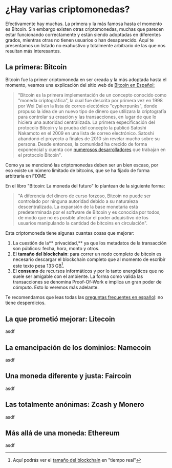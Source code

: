 # ¿Hay varias criptomonedas?

Efectivamente hay muchas. La primera y la más famosa hasta el momento es Bitcoin. Sin embargo existen otras criptomonedas, muchas que parecen estar funcionando correctamente y están siendo adoptadas en diferentes grados, mientras otras no tienen usuarios o han desaparecido. Aquí te presentamos un listado no exahustivo y totalmente arbitrario de las que nos resultan más interesantes.

## La primera: Bitcoin

Bitcoin fue la primer criptomoneda en ser creada y la más adoptada hasta el momento, veamos una explicación del sitio web de  [Bitcoin en Español: ](https://bitcoin.org/es/faq)

> "Bitcoin es la primera implementación de un concepto conocido como "moneda criptográfica", la cual fue descrita por primera vez en 1998 por Wei Dai en la lista de correo electónico "cypherpunks", donde propuso la idea de un nuevo tipo de dinero que utilizara la criptografía para controlar su creación y las transacciones, en lugar de que lo hiciera una autoridad centralizada. La primera especificación del protocolo Bitcoin y la prueba del concepto la publicó Satoshi Nakamoto en el 2009 en una lista de correo electrónico. Satoshi abandonó el proyecto a finales de 2010 sin revelar mucho sobre su persona. Desde entonces, la comunidad ha crecido de forma exponencial y cuenta con [numerosos desarrolladores](https://bitcoin.org/es/desarrollo) que trabajan en el protocolo Bitcoin".

Como ya se mencionó las criptomonedas deben ser un bien escaso, por eso existe un número limitado de bitcoins, que se ha fijado de forma arbitraria en FIXME

En el libro "Bitcoin: La moneda del futuro" lo plantean de la siguiente forma: 

> "A diferencia del dinero de curso forzoso, Bitcoin no puede ser controlado por ninguna autoridad debido a su naturaleza descentralizada. La expansión de la base monetaria está predeterminada por el software de Bitcoin y es conocida por todos, de modo que no es posible afectar el poder adquisitivo de los usuarios manipulando la cantidad de bitcoins en circulación".

Esta criptomoneda tiene algunas cuantas cosas que mejorar:

1. La cuestión de la** privacidad,** ya que los metadatos de la transacción son públicos: fecha, hora, monto y otros. 
2. El **tamaño del blockchain**: para correr un nodo completo de bitcoin es necesario descargar el blockchain completo que al momento de escribir este texto pesa 133 GB[^1]. 
3. El **consumo** de recursos informáticos y por lo tanto energéticos que no suele ser amigable con el ambiente. La forma como valida las transacciones se denomina Proof-Of-Work e implica un gran poder de cómputo. Esto lo veremos más adelante. 

Te recomendamos que leas todas las [preguntas frecuentes en español](https://bitcoin.org/es/faq): no tiene desperdicios.

## La que prometió mejorar: Litecoin

asdf

## La emancipación de los dominios: Namecoin

asdf

## Una moneda diferente y justa: Faircoin

asdf

## Las totalmente anónimas: Zcash y Monero

asdf

## Más allá de una moneda: Ethereum

asdf

[^1]: Aquí podrás ver el [tamaño del blockchain](https://blockchain.info/es/charts/blocks-size) en "tiempo real"


